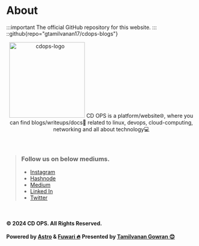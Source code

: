 # About
<!-- This is the demo site for [Fuwari](https://github.com/saicaca/fuwari). -->
:::important
The official GitHub repository for this website.
:::
::github{repo="gtamilvanan17/cdops-blogs"}

<p align="center">
  <img src="https://github.com/gtamilvanan17/cdops-blogs/src/assets/images/logo.png" alt="cdops-logo" width="200px" height="200px"/>
  <a class="link text-[var(--primary)] font-medium" target="_blank" >CD OPS</a> is a platform/website🌐, where you can find blogs/writeups/docs📝 related to linux, devops, cloud-computing, networking and all about technology💻
  <br>
</p>

<br>

> ### Follow us on below mediums.
> - [Instagram](https://instagram.com/cdops_official)
> - [Hashnode](https://cdops1official.hashnode.dev/)
> - [Medium](https://cdops1official.medium.com/)
> - [Linked In](https://linkedin.com/in/gtamilvanan17)
> - [Twitter](https://x.com/GTamilvananOff)

<br>

#### © 2024 CD OPS. All Rights Reserved.
**Powered by <a class="link text-[var(--primary)] font-medium" target="_blank" href="https://astro.build">Astro</a> & <a class="link text-[var(--primary)] font-medium" target="_blank" href="https://github.com/saicaca/fuwari">Fuwari 🔥</a>**
**Presented by <a class="link text-[var(--primary)] font-medium" target="_blank" href="https://gtamilvanan17.github.io/portfolio">Tamilvanan Gowran 😊</a>**